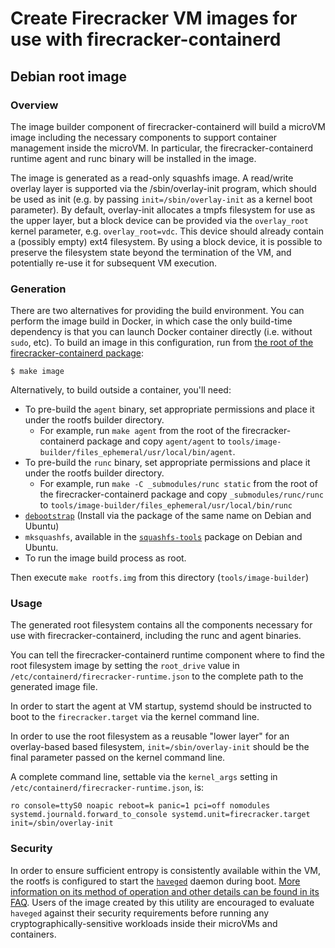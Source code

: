 # Create Firecracker VM images for use with firecracker-containerd #

## Debian root image ##

### Overview ###

The image builder component of firecracker-containerd will build a
microVM image including the necessary components to support container
management inside the microVM. In particular, the
firecracker-containerd runtime agent and runc binary will be installed
in the image.

The image is generated as a read-only squashfs image. A read/write
overlay layer is supported via the /sbin/overlay-init program, which
should be used as init (e.g. by passing `init=/sbin/overlay-init` as a
kernel boot parameter). By default, overlay-init allocates a tmpfs
filesystem for use as the upper layer, but a block device can be
provided via the `overlay_root` kernel parameter,
e.g. `overlay_root=vdc`. This device should already contain a
(possibly empty) ext4 filesystem. By using a block device, it is
possible to preserve the filesystem state beyond the termination of
the VM, and potentially re-use it for subsequent VM execution.

### Generation ###

There are two alternatives for providing the build environment. You
can perform the image build in Docker, in which case the only
build-time dependency is that you can launch Docker container directly
(i.e. without `sudo`, etc). To build an image in this configuration,
run from [the root of the firecracker-containerd package](../../Makefile):

`$ make image`

Alternatively, to build outside a container, you'll need:

* To pre-build the `agent` binary, set appropriate permissions and place it
  under the rootfs builder directory.
  * For example, run `make agent` from the root of the firecracker-containerd
    package and copy `agent/agent` to 
	`tools/image-builder/files_ephemeral/usr/local/bin/agent`.
* To pre-build the `runc` binary, set appropriate permissions and place it
  under the rootfs builder directory.
  * For example, run `make -C _submodules/runc static` from the root of the 
    firecracker-containerd package and copy `_submodules/runc/runc` to 
	`tools/image-builder/files_ephemeral/usr/local/bin/runc`
* [`debootstrap`](https://salsa.debian.org/installer-team/debootstrap)
  (Install via the package of the same name on Debian and Ubuntu)
* `mksquashfs`, available in the
   [`squashfs-tools`](https://packages.debian.org/bullseye/squashfs-tools)
   package on Debian and Ubuntu.
* To run the image build process as root.

Then execute `make rootfs.img` from this directory (`tools/image-builder`)

### Usage ###

The generated root filesystem contains all the components necessary
for use with firecracker-containerd, including the runc and agent
binaries.

You can tell the firecracker-containerd runtime component where to
find the root filesystem image by setting the `root_drive` value in
`/etc/containerd/firecracker-runtime.json` to the complete path to the
generated image file.

In order to start the agent at VM startup, systemd should be
instructed to boot to the `firecracker.target` via the kernel
command line.

In order to use the root filesystem as a reusable "lower layer" for an
overlay-based based filesystem, `init=/sbin/overlay-init` should be
the final parameter passed on the kernel command line.

A complete command line, settable via the `kernel_args` setting in `/etc/containerd/firecracker-runtime.json`, is:

    ro console=ttyS0 noapic reboot=k panic=1 pci=off nomodules systemd.journald.forward_to_console systemd.unit=firecracker.target init=/sbin/overlay-init

### Security ###

In order to ensure sufficient entropy is consistently available within 
the VM, the rootfs is configured to start the 
[`haveged`](https://manpages.debian.org/bullseye/haveged/haveged.8.en.html)
daemon during boot. [More information on its method of operation and other
details can be found in its FAQ](https://issihosts.com/haveged/faq.html).
Users of the image created by this utility are encouraged to evaluate 
`haveged` against their security requirements before running any
cryptographically-sensitive workloads inside their microVMs and containers.
